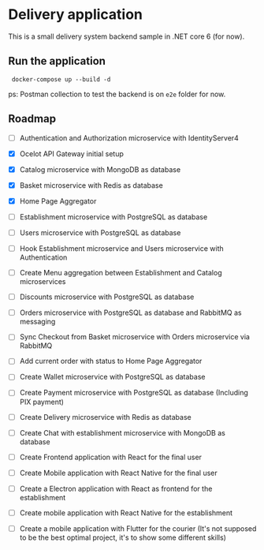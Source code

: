 ﻿# Delivery application

This is a small delivery system backend sample in .NET core 6 (for now).

## Run the application

 ```
  docker-compose up --build -d
 ``` 
 
ps: Postman collection to test the backend is on `e2e` folder for now.

## Roadmap

- [ ] Authentication and Authorization microservice with IdentityServer4
- [X] Ocelot API Gateway initial setup
- [X] Catalog microservice with MongoDB as database
- [X] Basket microservice with Redis as database
- [X] Home Page Aggregator
- [ ] Establishment microservice with PostgreSQL as database
- [ ] Users microservice with PostgreSQL as database
- [ ] Hook Establishment microservice and Users microservice with Authentication
- [ ] Create Menu aggregation between Establishment and Catalog microservices
- [ ] Discounts microservice with PostgreSQL as database
- [ ] Orders microservice with PostgreSQL as database and RabbitMQ as messaging
- [ ] Sync Checkout from Basket microservice with Orders microservice via RabbitMQ
- [ ] Add current order with status to Home Page Aggregator
- [ ] Create Wallet microservice with PostgreSQL as database
- [ ] Create Payment microservice with PostgreSQL as database (Including PIX payment)
- [ ] Create Delivery microservice with Redis as database
- [ ] Create Chat with establishment microservice with MongoDB as database
- [ ] Create Frontend application with React for the final user
- [ ] Create Mobile application with React Native for the final user
- [ ] Create a Electron application with React as frontend for the establishment 
- [ ] Create mobile application with React Native for the establishment
- [ ] Create a mobile application with Flutter for the courier (It's not supposed to be the best optimal project, it's to show some different skills)

